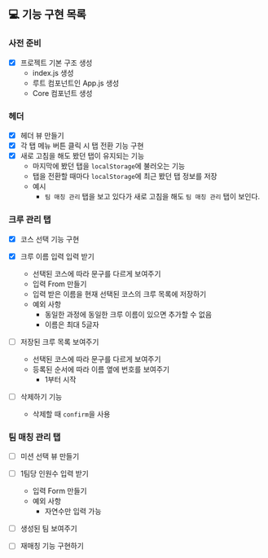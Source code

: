 ## 💻 기능 구현 목록

### 사전 준비
- [x] 프로젝트 기본 구조 생성
    - index.js 생성
    - 루트 컴포넌트인 App.js 생성
    - Core 컴포넌트 생성

### 헤더
- [x] 헤더 뷰 만들기
- [x] 각 탭 메뉴 버튼 클릭 시 탭 전환 기능 구현
- [x] 새로 고침을 해도 봤던 탭이 유지되는 기능
  - 마지막에 봤던 탭을 `localStorage`에 불러오는 기능
  - 탭을 전환할 때마다 `localStorage`에 최근 봤던 탭 정보를 저장
  - 예시
    - `팀 매칭 관리` 탭을 보고 있다가 새로 고침을 해도 `팀 매칭 관리` 탭이 보인다.

### 크루 관리 탭
- [x] 코스 선택 기능 구현

- [x] 크루 이름 입력 입력 받기
    - 선택된 코스에 따라 문구를 다르게 보여주기
    - 입력 From 만들기
    - 입력 받은 이름을 현재 선택된 코스의 크루 목록에 저장하기
    - 예외 사항
        - 동일한 과정에 동일한 크루 이름이 있으면 추가할 수 없음
        - 이름은 최대 5글자

- [ ] 저장된 크루 목록 보여주기
  - 선택된 코스에 따라 문구를 다르게 보여주기
  - 등록된 순서에 따라 이름 옆에 번호를 보여주기
    - 1부터 시작

- [ ] 삭제하기 기능
    - 삭제할 때 `confirm`을 사용


### 팀 매칭 관리 탭
- [ ] 미션 선택 뷰 만들기
- [ ] 1팀당 인원수 입력 받기
    - 입력 Form 만들기
    - 예외 사항
        - 자연수만 입력 가능

- [ ] 생성된 팀 보여주기

- [ ] 재매칭 기능 구현하기
